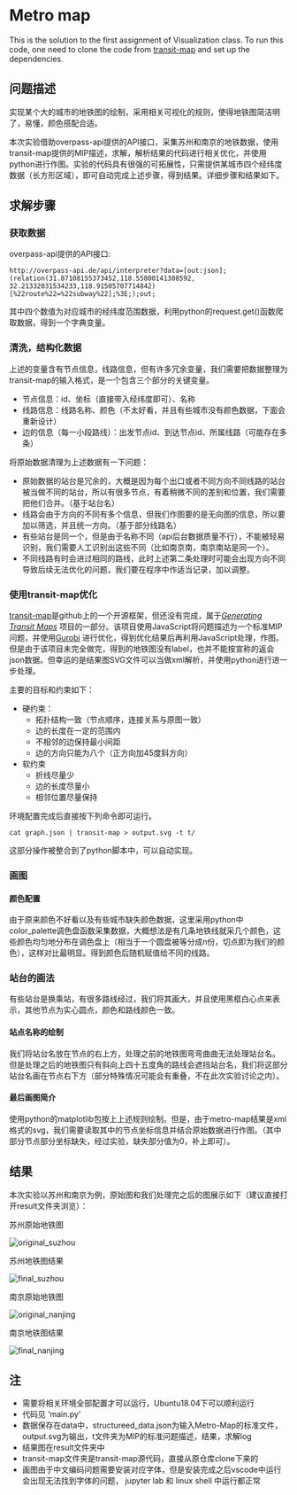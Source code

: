 # Metro map

This is the solution to the first assignment of Visualization class.
To run this code, one need to clone the code from [transit-map](https://github.com/juliuste/transit-map) and set up the dependencies.


## 问题描述

实现某个大的城市的地铁图的绘制，采用相关可视化的规则，使得地铁图简洁明了，易懂，颜色搭配合适。

本次实验借助overpass-api提供的API接口，采集苏州和南京的地铁数据，使用transit-map提供的MIP描述，求解，解析结果的代码进行相关优化，并使用python进行作图。实验的代码具有很强的可拓展性，只需提供某城市四个经纬度数据（长方形区域），即可自动完成上述步骤，得到结果。详细步骤和结果如下。



## 求解步骤

### 获取数据

overpass-api提供的API接口:

```
http://overpass-api.de/api/interpreter?data=[out:json];(relation(31.87108155373452,118.55800141308592, 32.21332031534233,118.91505707714842)[%22route%22=%22subway%22];%3E;);out;
```

其中四个数值为对应城市的经纬度范围数据，利用python的request.get()函数爬取数据，得到一个字典变量。

### 清洗，结构化数据

上述的变量含有节点信息，线路信息，但有许多冗余变量，我们需要把数据整理为transit-map的输入格式，是一个包含三个部分的关键变量。

* 节点信息：id、坐标（直接带入经纬度即可）、名称
* 线路信息：线路名称、颜色（不太好看，并且有些城市没有颜色数据，下面会重新设计）
* 边的信息（每一小段路线）：出发节点id、到达节点id、所属线路（可能存在多条）

将原始数据清理为上述数据有一下问题：

* 原始数据的站台是冗余的，大概是因为每个出口或者不同方向不同线路的站台被当做不同的站台，所以有很多节点，有着稍微不同的差别和位置，我们需要把他们合并。（基于站台名）
* 线路会由于方向的不同有多个信息，但我们作图要的是无向图的信息，所以要加以筛选，并且统一方向。（基于部分线路名）
* 有些站台是同一个，但是由于名称不同（api后台数据质量不行），不能被轻易识别，我们需要人工识别出这些不同（比如南京南，南京南站是同一个）。
* 不同线路有时会进过相同的路线，此时上述第二条处理时可能会出现方向不同导致后续无法优化的问题，我们要在程序中作适当记录，加以调整。

### 使用transit-map优化

[transit-map](https://github.com/juliuste/transit-map)是github上的一个开源框架，但还没有完成，属于[*Generating Transit Maps*](https://github.com/public-transport/generating-transit-maps) 项目的一部分。该项目使用JavaScript将问题描述为一个标准MIP问题，并使用[Gurobi](https://www.gurobi.com/) 进行优化，得到优化结果后再利用JavaScript处理，作图。但是由于该项目未完全做完，得到的地铁图没有label，也并不能按宣称的返会json数据。但幸运的是结果图SVG文件可以当做xml解析，并使用python进行进一步处理。

主要的目标和约束如下：

* 硬约束：
  * 拓扑结构一致（节点顺序，连接关系与原图一致）
  * 边的长度在一定的范围内
  * 不相邻的边保持最小间距
  * 边的方向只能为八个（正方向加45度斜方向）
* 软约束
  * 折线尽量少
  * 边的长度尽量小
  * 相邻位置尽量保持

环境配置完成后直接按下列命令即可运行。

```
cat graph.json | transit-map > output.svg -t t/
```

这部分操作被整合到了python脚本中，可以自动实现。

### 画图

#### 颜色配置

由于原来颜色不好看以及有些城市缺失颜色数据，这里采用python中color_palette调色盘函数采集数据，大概想法是有几条地铁线就采几个颜色，这些颜色均匀地分布在调色盘上（相当于一个圆盘被等分成n份，切点即为我们的颜色），这样对比最明显。得到颜色后随机赋值给不同的线路。

### 站台的画法

有些站台是换乘站，有很多路线经过，我们将其画大，并且使用黑框白心点来表示，其他节点为实心圆点，颜色和路线颜色一致。

#### 站点名称的绘制

我们将站台名放在节点的右上方，处理之前的地铁图弯弯曲曲无法处理站台名。 但是处理之后的地铁图只有斜向上四十五度角的路线会遮挡站台名，我们将这部分站台名画在节点右下方（部分特殊情况可能会有重叠，不在此次实验讨论之内）。

#### 最后画图简介

使用python的matplotlib包按上上述规则绘制。但是，由于metro-map结果是xml格式的svg，我们需要读取其中的节点坐标信息并结合原始数据进行作图。（其中部分节点部分坐标缺失，经过实验，缺失部分值为0，补上即可）。


## 结果

本次实验以苏州和南京为例，原始图和我们处理完之后的图展示如下（建议直接打开result文件夹浏览）：

苏州原始地铁图

![original_suzhou](result/original_suzhou.jpg)

苏州地铁图结果

![final_suzhou](result/final_suzhou.jpg)

南京原始地铁图

![original_nanjing](result/original_nanjing.jpg)

南京地铁图结果

![final_nanjing](result/final_nanjing.jpg)

## 注

* 需要将相关环境全部配置才可以运行，Ubuntu18.04下可以顺利运行
* 代码见 ‘main.py’
* 数据保存在data中，structureed_data.json为输入Metro-Map的标准文件，output.svg为输出，t文件夹为MIP的标准问题描述，结果，求解log
* 结果图在result文件夹中
* transit-map文件夹是transit-map源代码，直接从原仓库clone下来的
* 画图由于中文编码问题需要安装对应字体，但是安装完成之后vscode中运行会出现无法找到字体的问题， jupyter lab 和 linux shell 中运行都正常



